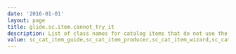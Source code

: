 ```yaml
---
date: '2016-01-01'
layout: page
title: glide.sc.item.cannot_try_it
description: List of class names for catalog items that do not use the default "Try It" ui action
value: sc_cat_item_guide,sc_cat_item_producer,sc_cat_item_wizard,sc_cat_item_service
---
```

